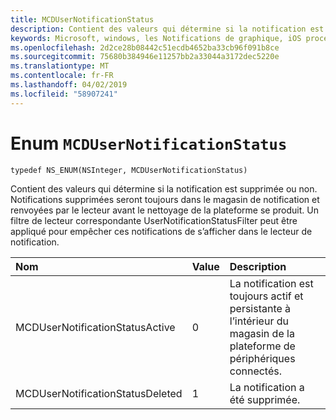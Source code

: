 ```yaml
---
title: MCDUserNotificationStatus
description: Contient des valeurs qui détermine si la notification est supprimée ou non. Notifications supprimées seront toujours dans le magasin de notification et renvoyées par le lecteur avant le nettoyage de la plateforme se produit. Un filtre de lecteur correspondante UserNotificationStatusFilter peut être appliqué pour empêcher ces notifications de s’afficher dans le lecteur de notification.
keywords: Microsoft, windows, les Notifications de graphique, iOS procédures, procédures iPhone
ms.openlocfilehash: 2d2ce28b08442c51ecdb4652ba33cb96f091b8ce
ms.sourcegitcommit: 75680b384946e11257bb2a33044a3172dec5220e
ms.translationtype: MT
ms.contentlocale: fr-FR
ms.lasthandoff: 04/02/2019
ms.locfileid: "58907241"
---
```

# <a name="enum-mcdusernotificationstatus"></a>Enum `MCDUserNotificationStatus`

```
typedef NS_ENUM(NSInteger, MCDUserNotificationStatus)
```

Contient des valeurs qui détermine si la notification est supprimée ou non. Notifications supprimées seront toujours dans le magasin de notification et renvoyées par le lecteur avant le nettoyage de la plateforme se produit. Un filtre de lecteur correspondante UserNotificationStatusFilter peut être appliqué pour empêcher ces notifications de s’afficher dans le lecteur de notification. 

|Nom | Value | Description |
|:-- |:-- |:-- |
|   MCDUserNotificationStatusActive |0| La notification est toujours actif et persistante à l’intérieur du magasin de la plateforme de périphériques connectés. |
|   MCDUserNotificationStatusDeleted | 1| La notification a été supprimée.|